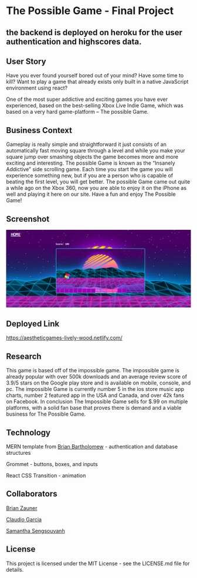 # The Possible Game - Final Project

## the backend is deployed on heroku for the user authentication and highscores data.

## User Story

Have you ever found yourself bored out of your mind? Have some time to kill? Want to play a game that already exists only built in a native JavaScript environment using react? 

One of the most super addictive and exciting games you have ever experienced, based on the best-selling Xbox Live Indie Game, which was based on a very hard game-platform – The possible Game. 

## Business Context

Gameplay is really simple and straightforward it just consists of an automatically fast moving square through a level and while you make your square jump over smashing objects the game becomes more and more exciting and interesting. The possible Game is known as the “Insanely Addictive” side scrolling game. Each time you start the game you will experience something new, but if you are a person who is capable of beating the first level, you will get better. The possible Game came out quite a while ago on the Xbox 360, now you are able to enjoy it on the iPhone as well and playing it here on our site. Have a fun and enjoy The Possible Game!

## Screenshot

<img src="./public/images/screenshot.png">

## Deployed Link 

https://aestheticgames-lively-wood.netlify.com/

## Research
This game is based off of the impossible game. The impossible game is already popular with over 500k downloads and an average review score of 3.9/5 stars on the Google play store and is available on mobile, console, and pc. The impossible Game is currently number 5 in the ios store music app charts, number 2 featured app in the USA and Canada, and over 42k fans on Facebook. In conclusion The Impossible Game sells for $.99 on multiple platforms, with a solid fan base that proves there is demand and a viable business for The Possible Game.

## Technology

MERN template from <a href="https://github.com/bcbrian">Brian Bartholomew</a> - authentication and database structures

Grommet - buttons, boxes, and inputs

React CSS Transition - animation

## Collaborators

<a href="https://github.com/binrz00">Brian Zauner</a>

<a href="https://github.com/Claudegarcia">Claudio Garcia</a>

<a href="https://github.com/samanthasengsouvanh">Samantha Sengsouvanh</a>

## License

This project is licensed under the MIT License - see the LICENSE.md file for details.